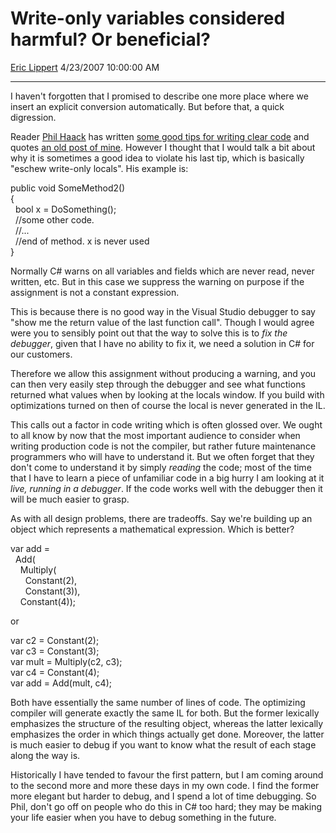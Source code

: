 <div id="page">

# Write-only variables considered harmful? Or beneficial?

[Eric Lippert](https://social.msdn.microsoft.com/profile/Eric%20Lippert) 4/23/2007 10:00:00 AM

-----

<div id="content">

<div class="mine">

I haven't forgotten that I promised to describe one more place where we insert an explicit conversion automatically. But before that, a quick digression.

Reader [Phil Haack](http://haacked.com/) has written [some good tips for writing clear code](http://haacked.com/archive/2007/04/20/write-readable-code-by-making-its-intentions-clear.aspx) and quotes [an old post of mine](http://blogs.msdn.com/ericlippert/archive/2004/06/14/155316.aspx). However I thought that I would talk a bit about why it is sometimes a good idea to violate his last tip, which is basically "eschew write-only locals". His example is:

<span class="code"> </span>

public void SomeMethod2()  
{  
  bool x = DoSomething();  
  //some other code.  
  //...  
  //end of method. x is never used  
}  

Normally C\# warns on all variables and fields which are never read, never written, etc. But in this case we suppress the warning on purpose if the assignment is not a constant expression. 

This is because there is no good way in the Visual Studio debugger to say "show me the return value of the last function call". Though I would agree were you to sensibly point out that the way to solve this is to *fix the debugger*, given that I have no ability to fix it, we need a solution in C\# for our customers.

Therefore we allow this assignment without producing a warning, and you can then very easily step through the debugger and see what functions returned what values when by looking at the locals window. If you build with optimizations turned on then of course the local is never generated in the IL.

This calls out a factor in code writing which is often glossed over. We ought to all know by now that the most important audience to consider when writing production code is not the compiler, but rather future maintenance programmers who will have to understand it. But we often forget that they don't come to understand it by simply *reading* the code; most of the time that I have to learn a piece of unfamiliar code in a big hurry I am looking at it *live, running in a debugger*. If the code works well with the debugger then it will be much easier to grasp.

As with all design problems, there are tradeoffs. Say we're building up an object which represents a mathematical expression. Which is better?

<span class="code"> </span>

var add =  
  Add(  
    Multiply(  
      Constant(2),  
      Constant(3)),  
    Constant(4));  

or

<span class="code"> </span>

var c2 = Constant(2);  
var c3 = Constant(3);  
var mult = Multiply(c2, c3);  
var c4 = Constant(4);  
var add = Add(mult, c4);

Both have essentially the same number of lines of code. The optimizing compiler will generate exactly the same IL for both. But the former lexically emphasizes the structure of the resulting object, whereas the latter lexically emphasizes the order in which things actually get done. Moreover, the latter is much easier to debug if you want to know what the result of each stage along the way is.

Historically I have tended to favour the first pattern, but I am coming around to the second more and more these days in my own code. I find the former more elegant but harder to debug, and I spend a lot of time debugging. So Phil, don't go off on people who do this in C\# too hard; they may be making your life easier when you have to debug something in the future.

</div>

</div>

</div>

